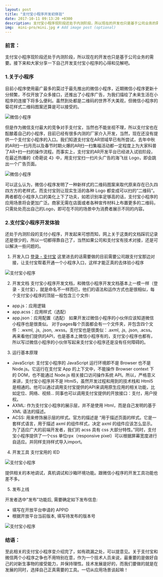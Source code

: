 ```yaml
---
layout: post
title: "支付宝小程序开发初体验"
date: 2017-10-11 09:13:20 +0300
description: 支付宝小程序现阶段还处于内测阶段，所以现在的开发也只是基于公司业务的需要。接下来和大家分享一下自己开发支付宝小程序的心得和见解吧。 # Add post description (optional)
img:  mini-pro/mini.jpg # Add image post (optional)
---
```


### 前言：
支付宝小程序现阶段还处于内测阶段，所以现在的开发也只是基于公司业务的需要。接下来和大家分享一下自己开发支付宝小程序的心得和见解吧。

### 1.关于小程序
目前小程序使用最广最多的莫过于最先推出的微信小程序，近期微信小程序更新十分频繁，不仅开放了众多接口，还推出了小程序广告，为我们描绘了未来生活在小程序的连接下将多么便利。虽然到处都是二维码的世界不大美观，但微信小程序的菊花样式二维码图案还算是可以接受的。

![微信小程序]({{site.baseurl}}/assets/img/mini-pro/we-chat.jpg)

但是作为微信支付最大的竞争对手支付宝，当然也不能坐视不理，所以支付宝也在酝酿着自己的小程序，目前已经有很多内测的厂家介入开发，当然，现在还没有提供一个支付宝小程序的入口。我们知道支付宝在AR领域早已有所尝试，去年中秋的AR扫一扫月亮以及春节时期火爆的AR扫一扫集福活动都一定程度上为大家科普了AR+扫一扫的操作流程。而事实上，支付宝的AR开发平台已经进入试验阶段，在最近热播的《奇葩说 4》中，用支付宝扫一扫片头广告的海飞丝 Logo，即会跳出一个广告页面。

![微信小程序]({{site.baseurl}}/assets/img/mini-pro/hfs.jpg)

可以这么认为，微信小程序发明了一种新样式的二维码图案来取代原来存在已久四四方方的老样式，而支付宝则让现实生活的各种 Logo 都变成可以扫的“二维码”。两者都在小程序入口的美化上下了功夫，如若识别率足够高的话，支付宝小程序的应用场景将会更加广泛。商家无需在店面或者各种宣传材料上布置更多的二维码，只需处处亮出自己的Logo，即可在不同的场景中为消费者展示不同的内容。

### 2.支付宝小程序开发体验
还处于内测阶段的支付小程序，开发起来可想而知，网上关于这类的文档踩坑记录还是很少的，所以一切都得靠自己了，当然如果公司和支付宝有技术对接，还是可以解决一些问题的。

1. 开发入口 [登录 - 支付宝][zhifubao]
这里进去的话需要做的目前需要公司跟支付宝那边对接，让支付宝帮着开通一个小程序入口，这样才能正真的去体验小程序

![支付宝小程序]({{site.baseurl}}/assets/img/mini-pro/zhifubao-index.jpg)

2. 开发文档
支付宝小程序开发文档，和微信小程序开发文档基本上一模一样（登录 - 支付宝），就是命名不一样而已，他们的语法和运作方式也是很相似，每个支付宝小程序的顶层一般包含三个文件:
* app.js：应用逻辑
* app.acss：应用样式（选配）
* app.json：应用配置（选配）
如果开发过微信小程序的小伙伴应该知道微信小程序也是很类似。
对于pages每个页面都会有一个文件夹，并包含四个文件：.wxml, .js, .json, .wxss。支付宝也是很类似：.axml, .js, .json, .acss。
再来看他们提供的API，也是基本上微信小程序有的，支付宝小程序也都有，所以写过微信小程序的小伙伴写起来支付宝小程序还是没有任何障碍的。

3. 运行基本原理
* JavaScript: 支付宝小程序的 JavaScript 运行环境即不是 Browser 也不是 Node.js。它运行在支付宝 App 的上下文中，不能操作 Browser context 下的 DOM，也不能通过 Node.js 相关接口访问操作系统 API。所以，严格意义来讲，支付宝小程序并不是 Html5，虽然开发过程和用到的技术栈和 Html5 是相通的。他可以通过调用支付宝提供的API来调用原生应用的相关功能，比如定位、网络、视频... 同事也可以调用支付宝提供的开放接口：支付，用户授权。
* AXML: 作为支付宝小程序的展示层，并不是使用 Html，而是自己发明的基于 XML 语法的描述。
* ACSS: 用来修饰展示层的样式。官方的描述是 “用于描述页面的样式。它是一套样式语言，用于描述 axml 的组件样式，决定 axml 的组件应该怎么显示。为了适应广大的前端开发者，我们的 acss 具有 css 大部分特性。”同时，支付宝小程序提供了一个css 单位rpx（responsive pixel）可以根据屏幕宽度进行自适应。并同样支持样式导入import。

4. 开发工具
支付宝用的 IED

![支付宝小程序]({{site.baseurl}}/assets/img/mini-pro/zfb-ide.jpg)

提供相关的本地调试，真机调试和沙箱环境功能。跟微信小程序的开发工具功能也差不多。

5. 发布上线

开发者选中"发布"功能后, 需要确定如下发布信息:

* 填写在开放平台申请的 APPID
* 根据开放平台当前版本, 填写待发布的版本号

![支付宝小程序]({{site.baseurl}}/assets/img/mini-pro/zfb-fb.jpg)

### 结语：

至此相关的支付宝小程序变介绍完了，如有疏漏之处，可以提意见。关于支付宝和微信两个小程序之争也不用特别在意，作为一个技术人员来说，最重要的是做好自己的对新生事物的接受能力，并保持理性。技术发展是好的，而我们要做的就是在发展的同时，选择自己正真需要的工具。一切从应用场景谈起嘛！

[zhifubao]: https://open.alipay.com/channel/miniIndex.htm